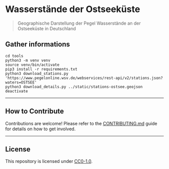 # Wasserstände der Ostseeküste

> Geographische Darstellung der Pegel Wasserstände an der Ostseeküste in Deutschland


## Gather informations

```
cd tools
python3 -m venv venv 
source venv/bin/activate
pip3 install -r requirements.txt
python3 download_stations.py 'https://www.pegelonline.wsv.de/webservices/rest-api/v2/stations.json?waters=OSTSEE'
python3 download_details.py ../static/stations-ostsee.geojson
deactivate
```


---


## How to Contribute

Contributions are welcome! Please refer to the [CONTRIBUTING.md](CONTRIBUTING.md) guide for details on how to get involved.


---


## License

This repository is licensed under [CC0-1.0](LICENSE).
